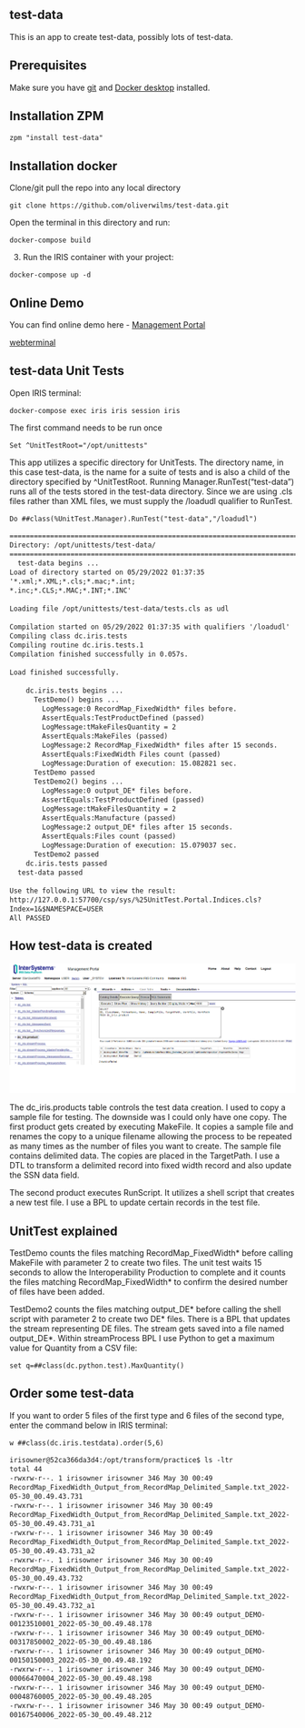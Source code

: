 ## test-data
This is an app to create test-data, possibly lots of test-data.

## Prerequisites
Make sure you have [git](https://git-scm.com/book/en/v2/Getting-Started-Installing-Git) and [Docker desktop](https://www.docker.com/products/docker-desktop) installed.

## Installation ZPM

```
zpm "install test-data"
```

## Installation docker

Clone/git pull the repo into any local directory

```
git clone https://github.com/oliverwilms/test-data.git
```

Open the terminal in this directory and run:

```
docker-compose build
```

3. Run the IRIS container with your project:

```
docker-compose up -d
```

## Online Demo
You can find online demo here - [Management Portal](https://test-data.demo.community.intersystems.com/csp/sys/UtilHome.csp)

[webterminal](https://test-data.demo.community.intersystems.com/terminal/)


## test-data Unit Tests

Open IRIS terminal:

```
docker-compose exec iris iris session iris
```

The first command needs to be run once
```
Set ^UnitTestRoot="/opt/unittests"
```

This app utilizes a specific directory for UnitTests. The directory name, in this case test-data, is the name for a suite of tests and is also a child of the directory specified by ^UnitTestRoot. Running Manager.RunTest(“test-data”) runs all of the tests stored in the test-data directory.
Since we are using .cls files rather than XML files, we must supply the /loadudl qualifier to RunTest.
```
Do ##class(%UnitTest.Manager).RunTest("test-data","/loadudl")
```

```
===============================================================================
Directory: /opt/unittests/test-data/
===============================================================================
  test-data begins ...
Load of directory started on 05/29/2022 01:37:35 '*.xml;*.XML;*.cls;*.mac;*.int;
*.inc;*.CLS;*.MAC;*.INT;*.INC'

Loading file /opt/unittests/test-data/tests.cls as udl

Compilation started on 05/29/2022 01:37:35 with qualifiers '/loadudl'
Compiling class dc.iris.tests
Compiling routine dc.iris.tests.1
Compilation finished successfully in 0.057s.

Load finished successfully.

    dc.iris.tests begins ...
      TestDemo() begins ...
        LogMessage:0 RecordMap_FixedWidth* files before.
        AssertEquals:TestProductDefined (passed)
        LogMessage:tMakeFilesQuantity = 2
        AssertEquals:MakeFiles (passed)
        LogMessage:2 RecordMap_FixedWidth* files after 15 seconds.
        AssertEquals:FixedWidth Files count (passed)
        LogMessage:Duration of execution: 15.082821 sec.
      TestDemo passed
      TestDemo2() begins ...
        LogMessage:0 output_DE* files before.
        AssertEquals:TestProductDefined (passed)
        LogMessage:tMakeFilesQuantity = 2
        AssertEquals:Manufacture (passed)
        LogMessage:2 output_DE* files after 15 seconds.
        AssertEquals:Files count (passed)
        LogMessage:Duration of execution: 15.079037 sec.
      TestDemo2 passed
    dc.iris.tests passed
  test-data passed

Use the following URL to view the result:
http://127.0.0.1:57700/csp/sys/%25UnitTest.Portal.Indices.cls?Index=1&$NAMESPACE=USER
All PASSED
```

## How test-data is created

![screenshot](https://github.com/oliverwilms/bilder/blob/main/test-data.png)

The dc_iris.products table controls the test data creation. I used to copy a sample file for testing. The downside was I could only have one copy. The first product gets created by executing MakeFile. It copies a sample file and renames the copy to a unique filename allowing the process to be repeated as many times as the number of files you want to create. The sample file contains delimited data. The copies are placed in the TargetPath. I use a DTL to transform a delimited record into fixed width record and also update the SSN data field.

The second product executes RunScript. It utilizes a shell script that creates a new test file. I use a BPL to update certain records in the test file.

## UnitTest explained

TestDemo counts the files matching RecordMap_FixedWidth* before calling MakeFile with parameter 2 to create two files. The unit test waits 15 seconds to allow the Interoperability Production to complete and it counts the files matching RecordMap_FixedWidth* to confirm the desired number of files have been added.

TestDemo2 counts the files matching output_DE* before calling the shell script with parameter 2 to create two DE* files. There is a BPL that updates the stream representing DE files. The stream gets saved into a file named output_DE*. Within streamProcess BPL I use Python to get a maximum value for Quantity from a CSV file:
```
set q=##class(dc.python.test).MaxQuantity()
```
## Order some test-data

If you want to order 5 files of the first type and 6 files of the second type, enter the command below in IRIS terminal:

```
w ##class(dc.iris.testdata).order(5,6)
```

```
irisowner@52ca366da3d4:/opt/transform/practice$ ls -ltr
total 44
-rwxrw-r--. 1 irisowner irisowner 346 May 30 00:49 RecordMap_FixedWidth_Output_from_RecordMap_Delimited_Sample.txt_2022-05-30_00.49.43.731
-rwxrw-r--. 1 irisowner irisowner 346 May 30 00:49 RecordMap_FixedWidth_Output_from_RecordMap_Delimited_Sample.txt_2022-05-30_00.49.43.731_a1
-rwxrw-r--. 1 irisowner irisowner 346 May 30 00:49 RecordMap_FixedWidth_Output_from_RecordMap_Delimited_Sample.txt_2022-05-30_00.49.43.731_a2
-rwxrw-r--. 1 irisowner irisowner 346 May 30 00:49 RecordMap_FixedWidth_Output_from_RecordMap_Delimited_Sample.txt_2022-05-30_00.49.43.732
-rwxrw-r--. 1 irisowner irisowner 346 May 30 00:49 RecordMap_FixedWidth_Output_from_RecordMap_Delimited_Sample.txt_2022-05-30_00.49.43.732_a1
-rwxrw-r--. 1 irisowner irisowner 346 May 30 00:49 output_DEMO-00123510001_2022-05-30_00.49.48.178
-rwxrw-r--. 1 irisowner irisowner 346 May 30 00:49 output_DEMO-00317850002_2022-05-30_00.49.48.186
-rwxrw-r--. 1 irisowner irisowner 346 May 30 00:49 output_DEMO-00150150003_2022-05-30_00.49.48.192
-rwxrw-r--. 1 irisowner irisowner 346 May 30 00:49 output_DEMO-00066470004_2022-05-30_00.49.48.198
-rwxrw-r--. 1 irisowner irisowner 346 May 30 00:49 output_DEMO-00048760005_2022-05-30_00.49.48.205
-rwxrw-r--. 1 irisowner irisowner 346 May 30 00:49 output_DEMO-00167540006_2022-05-30_00.49.48.212
```
